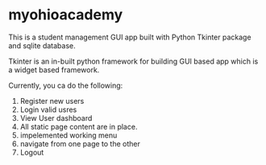 # myohioacademy

This is a student management GUI app built with Python Tkinter package and sqlite database.

Tkinter is an in-built python framework for building GUI based app which is a widget based framework.

Currently, you ca do the following:
1. Register new users
2. Login valid usres
3. View User dashboard
4. All static page content are in place.
5. impelemented working menu
6. navigate from one page to the other
7. Logout
